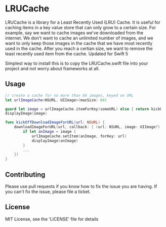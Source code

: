 # LRUCache

LRUCache is a library for a Least Recently Used (LRU) Cache. It is useful for caching items in a key value store that can only grow to a certain size. For example, say we want to cache images we've downloaded from the internet. We don't want to cache an unlimited number of images, and we want to only keep those images in the cache that we have most recently used in the cache. After you reach a certian size, we want to remove the least recently used item from the cache.
Updated for Swift 5

Simplest way to install this is to copy the LRUCache.swift file into your project and not worry about frameworks at all.

## Usage
```swift
// create a cache for no more than 64 images, keyed on URL
let urlImageCache<NSURL, UIImage>(maxSize: 64)

guard let image = urlImageCache.itemForKey(someURL) else { return kickOffDownloadImageForURL(url) }
displayImage(image)

func kickOffDownloadImageForURL(url: NSURL) {
    downloadImageForURL(url, callback: { (url: NSURL, image: UIImage?) in
        if let anImage = image {
            urlImageCache.setItem(anImage, forKey: url)
            displayImage(anImage)
        }
        ...
    })
}

```

## Contributing
Please use pull requests if you know how to fix the issue you are having. If you can't fix the issue, please file a ticket.

## License
MIT License, see the 'LICENSE' file for details

